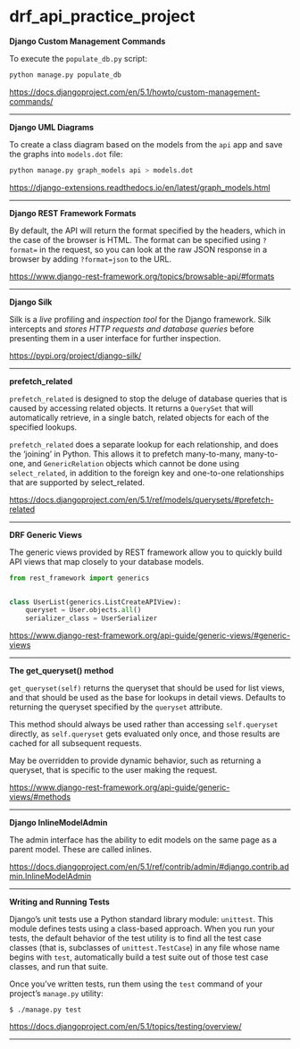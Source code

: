 # drf_api_practice_project

**Django Custom Management Commands**

To execute the `populate_db.py` script:
```bash
python manage.py populate_db
```
https://docs.djangoproject.com/en/5.1/howto/custom-management-commands/

---
**Django UML Diagrams**

To create a class diagram based on the models from the `api` app and save the graphs into `models.dot` file:
```bash
python manage.py graph_models api > models.dot
```
https://django-extensions.readthedocs.io/en/latest/graph_models.html

---
**Django REST Framework Formats**

By default, the API will return the format specified by the headers, which in the case of the browser is HTML. The format can be specified using `?format=` in the request, so you can look at the raw JSON response in a browser by adding `?format=json` to the URL.

https://www.django-rest-framework.org/topics/browsable-api/#formats

---

**Django Silk**

Silk is a *live* profiling and *inspection tool* for the Django framework. Silk intercepts and *stores HTTP requests and database queries* before presenting them in a user interface for further inspection.

https://pypi.org/project/django-silk/

---

**prefetch_related**

`prefetch_related` is designed to stop the deluge of database queries that is caused by accessing related objects. It returns a `QuerySet` that will automatically retrieve, in a single batch, related objects for each of the specified lookups.

`prefetch_related` does a separate lookup for each relationship, and does the ‘joining’ in Python. This allows it to prefetch many-to-many, many-to-one, and `GenericRelation` objects which cannot be done using `select_related`, in addition to the foreign key and one-to-one relationships that are supported by select_related.

https://docs.djangoproject.com/en/5.1/ref/models/querysets/#prefetch-related

---

**DRF Generic Views**

The generic views provided by REST framework allow you to quickly build API views that map closely to your database models.

```python
from rest_framework import generics


class UserList(generics.ListCreateAPIView):
    queryset = User.objects.all()
    serializer_class = UserSerializer
```

https://www.django-rest-framework.org/api-guide/generic-views/#generic-views

---

**The get_queryset() method**

`get_queryset(self)` returns the queryset that should be used for list views, and that should be used as the base for lookups in detail views. Defaults to returning the queryset specified by the `queryset` attribute.

This method should always be used rather than accessing `self.queryset` directly, as `self.queryset` gets evaluated only once, and those results are cached for all subsequent requests.

May be overridden to provide dynamic behavior, such as returning a queryset, that is specific to the user making the request.

https://www.django-rest-framework.org/api-guide/generic-views/#methods

---

**Django InlineModelAdmin**

The admin interface has the ability to edit models on the same page as a parent model. These are called inlines.

https://docs.djangoproject.com/en/5.1/ref/contrib/admin/#django.contrib.admin.InlineModelAdmin

---

**Writing and Running Tests**

Django’s unit tests use a Python standard library module: `unittest`. This module defines tests using a class-based approach.
When you run your tests, the default behavior of the test utility is to find all the test case classes (that is, subclasses of `unittest.TestCase`) in any file whose name begins with `test`, automatically build a test suite out of those test case classes, and run that suite.

Once you’ve written tests, run them using the `test` command of your project’s `manage.py` utility:

```script
$ ./manage.py test
```

https://docs.djangoproject.com/en/5.1/topics/testing/overview/

---
